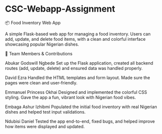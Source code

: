 # CSC-Webapp-Assignment

📦 Food Inventory Web App

A simple Flask-based web app for managing a food inventory. Users can add, update, and delete food items, with a clean and colorful interface showcasing popular Nigerian dishes.

👥 Team Members & Contributions

Abukar Godswill Ngbede
Set up the Flask application, created all backend routes (add, update, delete) and ensured data was handled properly.

David Ezra
Handled the HTML templates and form layout. Made sure the pages were clean and user-friendly.

Emmanuel Princess Okhai
Designed and implemented the colorful CSS styling. Gave the app a fun, vibrant look with Nigerian food vibes.

Embaga Ashur Izhibmi
Populated the initial food inventory with real Nigerian dishes and helped test input validations.

Ndubisi Daniel
Tested the app end-to-end, fixed bugs, and helped improve how items were displayed and updated.
